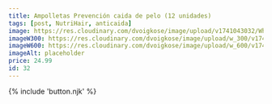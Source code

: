 ```yaml
---
title: Ampolletas Prevención caida de pelo (12 unidades)
tags: [post, NutriHair, anticaida]
image: https://res.cloudinary.com/dvoigkose/image/upload/v1741043032/WhatsApp_Image_2025-02-13_at_12.11.05_3_xaqntx.jpg
imageW300: https://res.cloudinary.com/dvoigkose/image/upload/w_300/v1741043032/WhatsApp_Image_2025-02-13_at_12.11.05_3_xaqntx.jpg
imageW600: https://res.cloudinary.com/dvoigkose/image/upload/w_600/v1741043032/WhatsApp_Image_2025-02-13_at_12.11.05_3_xaqntx.jpg
imageAlt: placeholder
price: 24.99
id: 32
---
```


{% include 'button.njk' %}